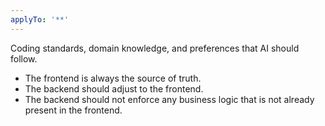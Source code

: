 ```yaml
---
applyTo: '**'
---
```

Coding standards, domain knowledge, and preferences that AI should follow.
- The frontend is always the source of truth.
- The backend should adjust to the frontend.
- The backend should not enforce any business logic that is not already present in the frontend.